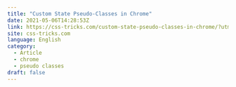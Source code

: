 ```yaml
---
title: "Custom State Pseudo-Classes in Chrome"
date: 2021-05-06T14:28:53Z
link: https://css-tricks.com/custom-state-pseudo-classes-in-chrome/?utm_medium=RSS&utm_source=news.12bit.vn
site: css-tricks.com
language: English
category:
  - Article
  - chrome
  - pseudo classes
draft: false
---
```

